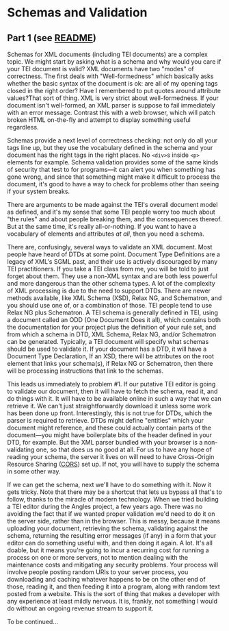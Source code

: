 # Schemas and Validation
## Part 1 (see [README](README.md))

Schemas for XML documents (including TEI documents) are a complex topic. We might start by asking what is a schema and why would you care if your TEI document is valid? XML documents have two "modes" of correctness. The first deals with "Well-formedness" which basically asks whether the basic syntax of the document is ok: are all of my opening tags closed in the right order? Have I remembered to put quotes around attribute values?That sort of thing. XML is very strict about well-formedness. If your document isn't well-formed, an XML parser is suppose to fail immediately with an error message. Contrast this with a web browser, which will patch broken HTML on-the-fly and attempt to display something useful regardless. 

Schemas provide a next level of correctness checking: not only do all your tags line up, but they use the vocabulary defined in the schema and your document has the right tags in the right places. No `<div>`s inside `<p>` elements for example. Schema validation provides some of the same kinds of security that test to for programs—it can alert you when something has gone wrong, and since that something might make it difficult to process the document, it's good to have a way to check for problems other than seeing if your system breaks.

There are arguments to be made against the TEI's overall document model as defined, and it's my sense that some TEI people worry too much about "the rules" and about people breaking them, and the consequences thereof. But at the same time, it's really all-or-nothing. If you want to have a vocabulary of elements and attributes *at all*, then you need a schema.

There are, confusingly, several ways to validate an XML document. Most people have heard of DTDs at some point. Document Type Definitions are a legacy of XML's SGML past, and their use is actively discouraged by many TEI practitioners. If you take a TEI class from me, you will be told to just forget about them. They use a non-XML syntax and are both less powerful and more dangerous than the other schema types. A lot of the complexity of XML processing is due to the need to support DTDs. There are newer methods available, like XML Schema (XSD), Relax NG, and Schematron, and you should use one of, or a combination of those. TEI people tend to use Relax NG plus Schematron. A TEI schema is generally defined in TEI, using a document called an ODD (One Document Does it all), which contains both the documentation for your project plus the definition of your rule set, and from which a schema in DTD, XML Schema, Relax NG, and/or Schematron can be generated. Typically, a TEI document will specify what schemas should be used to validate it. If your document has a DTD, it will have a Document Type Declaration, If an XSD, there will be attributes on the root element that links your schema(s), if Relax NG or Schematron, then there will be processing instructions that link to the schemas.

This leads us immediately to problem #1. If our putative TEI editor is going to validate our document, then it will have to fetch the schema, read it, and do things with it. It will have to be available online in such a way that we can retrieve it. We can't just straightforwardly download it unless some work has been done up front. Interestingly, this is not true for DTDs, which the parser is required to retrieve. DTDs might define "entities" which your document might reference, and these could actually contain parts of the document—you might have boilerplate bits of the header defined in your DTD, for example. But the XML parser bundled with your browser is a non-validating one, so that does us no good at all. For us to have any hope of reading your schema, the server it lives on will need to have Cross-Origin Resource Sharing ([CORS](https://developer.mozilla.org/en-US/docs/Web/HTTP/CORS)) set up. If not, you will have to supply the schema in some other way.

If we can get the schema, next we'll have to do something with it. Now it gets tricky. Note that there may be a shortcut that lets us bypass all that's to follow, thanks to the miracle of modern technology. When we tried building a TEI editor during the Angles project, a few years ago. There was no avoiding the fact that if we wanted proper validation we'd need to do it on the server side, rather than in the browser. This is messy, because it means uploading your document, retrieving the schema, validating against the schema, returning the resulting error messages (if any) in a form that your editor can do something useful with, and then doing it again. A lot. It's all doable, but it means you're going to incur a recurring cost for running a process on one or more servers, not to mention dealing with the maintenance costs and mitigating any security problems. Your process will involve people posting random URIs to your server process, you downloading and caching whatever happens to be on the other end of those, reading it, and then feeding it into a program, along with random text posted from a website. This is the sort of thing that makes a developer with any experience at least mildly nervous. It is, frankly, not something I would do without an ongoing revenue stream to support it.

To be continued...